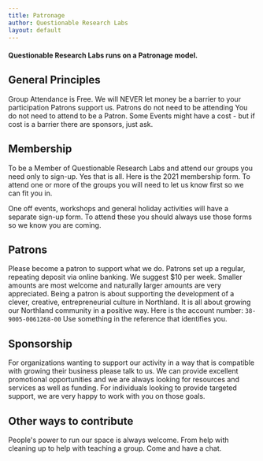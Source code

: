 ```yaml
---
title: Patronage
author: Questionable Research Labs
layout: default
---
```

#### Questionable Research Labs runs on a **Patronage model**.

## General Principles

Group Attendance is Free.
We will NEVER let money be a barrier to your participation
Patrons support us.
Patrons do not need to be attending
You do not need to attend to be a Patron. 
Some Events might have a cost - but if cost is a barrier there are sponsors, just ask.


## Membership
To be a Member of Questionable Research Labs and attend our groups you need only to sign-up. Yes that is all. Here is the 2021 membership form.
To attend one or more of the groups you will need to let us know first so we can fit you in.

One off events, workshops and general holiday activities will have a separate sign-up form. To attend these you should always use those forms so we know you are coming. 


## Patrons
Please become a patron to support what we do. Patrons set up a regular, repeating deposit via online banking. We suggest $10 per week. Smaller amounts are most welcome and naturally larger amounts are very appreciated. Being a patron is about supporting the development of a clever, creative, entrepreneurial culture in Northland. It is all about growing our Northland community in a positive way.
Here is the account number: `38-9005-0061268-00`
Use something in the reference that identifies you.

## Sponsorship
For organizations wanting to support our activity in a way that is compatible with growing their business please talk to us. We can provide excellent promotional opportunities and we are always looking for resources and services as well as funding.
For individuals looking to provide targeted support, we are very happy to work with you on those goals.

## Other ways to contribute
People's power to run our space is always welcome. From help with cleaning up to help with teaching a group. Come and have a chat. 
